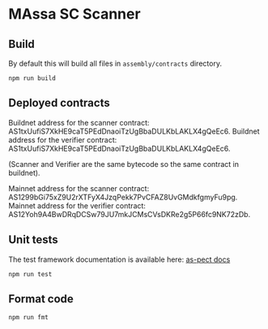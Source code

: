 # MAssa SC Scanner

## Build

By default this will build all files in `assembly/contracts` directory.

```shell
npm run build
```

## Deployed contracts

Buildnet address for the scanner contract: AS1txUufiS7XkHE9caT5PEdDnaoiTzUgBbaDULKbLAKLX4gQeEc6.
Buildnet address for the verifier contract: AS1txUufiS7XkHE9caT5PEdDnaoiTzUgBbaDULKbLAKLX4gQeEc6.

(Scanner and Verifier are the same bytecode so the same contract in buildnet).

Mainnet address for the scanner contract: AS1299bGi75xZ9U2rXTFyX4JzqPekk7PvCFAZ8UvGMdkfgmyFu9pg.
Mainnet address for the verifier contract: AS12Yoh9A4BwDRqDCSw79JU7mkJCMsCVsDKRe2g5P66fc9NK72zDb.

## Unit tests

The test framework documentation is available here: [as-pect docs](https://as-pect.gitbook.io/as-pect)

```shell
npm run test
```

## Format code

```shell
npm run fmt
```
